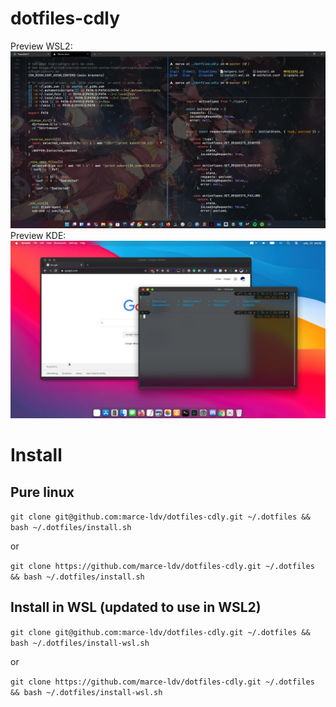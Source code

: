 # dotfiles-cdly
Preview WSL2:
![Screenshot](md/wsl2.png)
Preview KDE:
![Screenshot](md/kde.jpeg)

# Install

## Pure linux

```git clone git@github.com:marce-ldv/dotfiles-cdly.git ~/.dotfiles && bash ~/.dotfiles/install.sh```

or

```git clone https://github.com/marce-ldv/dotfiles-cdly.git ~/.dotfiles && bash ~/.dotfiles/install.sh```

## Install in WSL (updated to use in WSL2)

```git clone git@github.com:marce-ldv/dotfiles-cdly.git ~/.dotfiles && bash ~/.dotfiles/install-wsl.sh```

or

```git clone https://github.com/marce-ldv/dotfiles-cdly.git ~/.dotfiles && bash ~/.dotfiles/install-wsl.sh```


